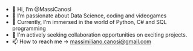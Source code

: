 - 👋 Hi, I’m @MassiCanosi
- 👀 I’m passionate about Data Science, coding and videogames
- 🌱 Currently, I'm immersed in the world of Python, C# and SQL programming
- 💞️ I'm actively seeking collaboration opportunities on exciting projects.
- 📫 How to reach me -> massimiliano.canosi@gmail.com

<!---
MassiCanosi/MassiCanosi is a ✨ special ✨ repository because its `README.md` (this file) appears on your GitHub profile.
You can click the Preview link to take a look at your changes.
--->
